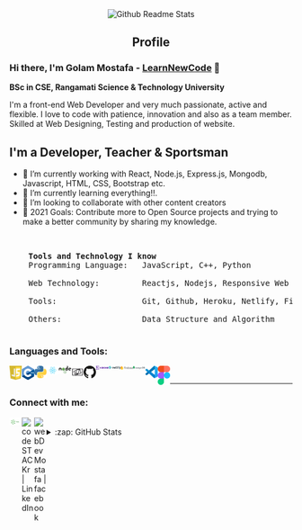 <p align="center">
    <img width="100px" src="https://res.cloudinary.com/anuraghazra/image/upload/v1594908242/logo_ccswme.svg" align="center" alt="Github Readme Stats" />
    <h2 align="center">Profile</h2>
</p>

### Hi there, I'm Golam Mostafa - [LearnNewCode][website] 👋

<strong> BSc in CSE, Rangamati Science & Technology University</strong>

<div>
    <p>
        I'm a front-end Web Developer and very much passionate, active and flexible. I love to code with patience, innovation and also as a team member. Skilled at Web Designing, Testing and production of website.
    </p>
</div>

## I'm a Developer, Teacher & Sportsman

- 🔭 I’m currently working with React, Node.js, Express.js, Mongodb, Javascript, HTML, CSS, Bootstrap etc.
- 🌱 I’m currently learning everything!!.
- 👯 I’m looking to collaborate with other content creators
- 🥅 2021 Goals: Contribute more to Open Source projects and trying to make a better community by sharing my knowledge.

<br />

<pre>
    <strong>Tools and Technology I know</strong>
    Programming Language:   JavaScript, C++, Python </br>
    Web Technology:         Reactjs, Nodejs, Responsive Web Design</br>
    Tools:                  Git, Github, Heroku, Netlify, Firebase, MongoDB, VS code, Figma. </br>
    Others:                 Data Structure and Algorithm </br>
</pre>

### Languages and Tools:

<div>
    <img align="left" width="22px" src="images/js.svg" alt="javascript" />
    <img align="left" width="22px" src="images/cpp.svg" alt="javascript" />
    <img align="left" width="22px" src="images/python.svg" alt="javascript" />
    <img align="left" width="22px" src="images/react.svg" alt="javascript" />
    <img align="left" width="22px" src="images/node.svg" alt="javascript" />
    <img align="left" width="22px" src="images/web.svg" alt="javascript" />
    <img align="left" width="22px" src="images/git.svg" alt="javascript" />
    <img align="left" width="22px" src="images/heroku.svg" alt="javascript" />
    <img align="left" width="22px" src="images/netlify.svg" alt="javascript" />
    <img align="left" width="22px" src="images/firebase.svg" alt="javascript" />
    <img align="left" width="22px" src="images/mongo.svg" alt="javascript" />
    <img align="left" width="22px" src="images/vsCode.svg" alt="javascript" />
    <img align="left" width="22px" src="images/figma.svg" alt="javascript" />
</div>
<br />

---

### Connect with me:

[<img align="left" alt="Learn New Code" width="22px" src="images/blog.png" />][website]
[<img align="left" alt="codeSTACKr | LinkedIn" width="22px" src="https://cdn.jsdelivr.net/npm/simple-icons@v3/icons/linkedin.svg" />][linkedin]
[<img align="left" alt="webDevMostafa | facebook" width="22px" src="https://www.pinclipart.com/picdir/middle/148-1481304_facebook-icon-circle-black-vector-clipart.png" />][facebook]

<br />

<details>
  <summary>:zap: GitHub Stats</summary>

  <img align="left" alt="codeSTACKr's GitHub Stats" src="https://github-readme-stats.vercel.app/api/?username=golammostafa13&theme=tokyonight&showicons=true" />

</details>

<!-- [![My GitHub Stats](https://github-readme-stats.vercel.app/api/?username=jasongaylord&count_private=true&theme=tokyonight&showicons=true)]()
[![My GitHub Language Stats](https://github-readme-stats.vercel.app/api/top-langs/?username=jasongaylord&langs_count=5&theme=tokyonight)]() -->

[website]: https://learn-new-thing.netlify.app/
[linkedin]: https://linkedin.com/in/codeSTACKr
[facebook]: https://facebook.com/https://www.facebook.com/webDevMostafa/
